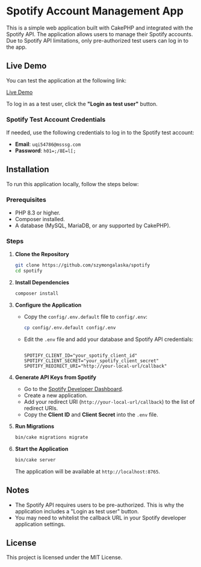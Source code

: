 # Spotify Account Management App

This is a simple web application built with CakePHP and integrated with the Spotify API. The application allows users to manage their Spotify accounts. Due to Spotify API limitations, only pre-authorized test users can log in to the app.

## Live Demo
You can test the application at the following link:

[Live Demo](https://szymongalaska.publicvm.com)

To log in as a test user, click the **"Login as test user"** button. 

### Spotify Test Account Credentials
If needed, use the following credentials to log in to the Spotify test account:

- **Email**: `uqi54786@msssg.com`
- **Password**: `h01=;/8E=l[;`

## Installation

To run this application locally, follow the steps below:

### Prerequisites
- PHP 8.3 or higher.
- Composer installed.
- A database (MySQL, MariaDB, or any supported by CakePHP).

### Steps

1. **Clone the Repository**
   ```bash
   git clone https://github.com/szymongalaska/spotify
   cd spotify
   ```

2. **Install Dependencies**
   ```bash
   composer install
   ```

3. **Configure the Application**
   - Copy the `config/.env.default` file to `config/.env`:
     ```bash
     cp config/.env.default config/.env
     ```
   - Edit the `.env` file and add your database and Spotify API credentials:
     ```env

     SPOTIFY_CLIENT_ID="your_spotify_client_id"
     SPOTIFY_CLIENT_SECRET="your_spotify_client_secret"
     SPOTIFY_REDIRECT_URI="http://your-local-url/callback"
     ```

4. **Generate API Keys from Spotify**
   - Go to the [Spotify Developer Dashboard](https://developer.spotify.com/dashboard/).
   - Create a new application.
   - Add your redirect URI (`http://your-local-url/callback`) to the list of redirect URIs.
   - Copy the **Client ID** and **Client Secret** into the `.env` file.

5. **Run Migrations**
   ```bash
   bin/cake migrations migrate
   ```

6. **Start the Application**
   ```bash
   bin/cake server
   ```
   The application will be available at `http://localhost:8765`.

## Notes
- The Spotify API requires users to be pre-authorized. This is why the application includes a "Login as test user" button.
- You may need to whitelist the callback URL in your Spotify developer application settings.

## License
This project is licensed under the MIT License.